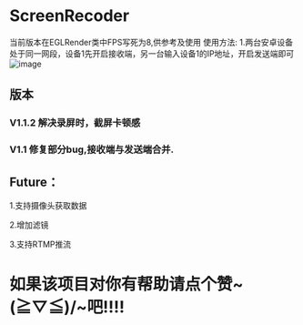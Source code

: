 # ScreenRecoder
当前版本在EGLRender类中FPS写死为8,供参考及使用
使用方法:
1.两台安卓设备处于同一网段，设备1先开启接收端，另一台输入设备1的IP地址，开启发送端即可
![image](https://github.com/RyanRQ/ScreenRecoder/blob/master/show.jpg)


## 版本
### V1.1.2 解决录屏时，截屏卡顿感
### V1.1 修复部分bug,接收端与发送端合并.


## Future：
1.支持摄像头获取数据

2.增加滤镜

3.支持RTMP推流


# 如果该项目对你有帮助请点个赞~\(≧▽≦)/~吧!!!!

